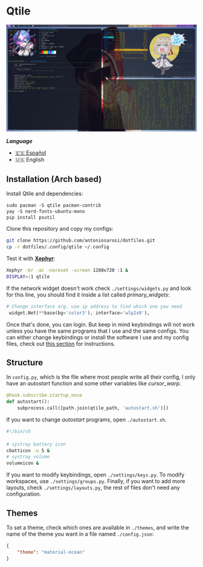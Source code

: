 # Qtile

![Qtile](./arch-qtile-fish.png)

***Language***
- [🇪🇸 Español](./README.es.md)
- 🇺🇸 English

## Installation (Arch based)

Install Qtile and dependencies:

```
sudo pacman -S qtile pacman-contrib
yay -S nerd-fonts-ubuntu-mono
pip install psutil
```

Clone this repository and copy my configs:

```bash
git clone https://github.com/antoniosarosi/dotfiles.git
cp -r dotfiles/.config/qtile ~/.config
```

Test it with **[Xephyr](https://wiki.archlinux.org/index.php/Xephyr)**:

```bash
Xephyr -br -ac -noreset -screen 1280x720 :1 &
DISPLAY=:1 qtile
```

If the network widget doesn't work check ```./settings/widgets.py``` and look
for this line, you should find it inside a list called *primary_widgets*:

```python
# Change interface arg, use ip address to find which one you need
 widget.Net(**base(bg='color3'), interface='wlp2s0'),
```

Once that's done, you can login. But keep in mind keybindings will not work
unless you have the same programs that I use and the same configs. You can
either change keybindings or install the software I use and my config files,
check out [this section](https://github.com/antoniosarosi/dotfiles#keybindings)
for instructions.

## Structure

In ```config.py```, which is the file where most people write all their config,
I only have an *autostart* function and some other variables like
*cursor_warp*.

```python
@hook.subscribe.startup_once
def autostart():
    subprocess.call([path.join(qtile_path, 'autostart.sh')])
```

If you want to change *autostart* programs, open  ```./autostart.sh```.

```bash
#!/bin/sh

# systray battery icon
cbatticon -u 5 &
# systray volume
volumeicon &
```

If you want to modify keybindings, open ```./settings/keys.py```. To modify
workspaces, use ```./settings/groups.py```. Finally, if you want to add more
layouts, check ```./settings/layouts.py```, the rest of files don't need any
configuration.

## Themes

To set a theme, check which ones are available in ```./themes```, and write
the name of the theme you want in a file named ```./config.json```:

```json
{
    "theme": "material-ocean"
}

